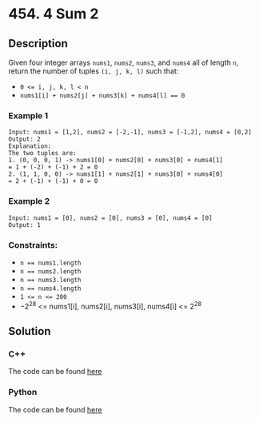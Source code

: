 # 454. 4 Sum 2

## Description
Given four integer arrays `nums1`, `nums2`, `nums3`, and `nums4` all of length `n`, return the number of tuples `(i, j, k, l)` such that:
* `0 <= i, j, k, l < n`
* `nums1[i] + nums2[j] + nums3[k] + nums4[l] == 0`


### Example 1
```
Input: nums1 = [1,2], nums2 = [-2,-1], nums3 = [-1,2], nums4 = [0,2]
Output: 2
Explanation:
The two tuples are:
1. (0, 0, 0, 1) -> nums1[0] + nums2[0] + nums3[0] + nums4[1] 
= 1 + (-2) + (-1) + 2 = 0
2. (1, 1, 0, 0) -> nums1[1] + nums2[1] + nums3[0] + nums4[0] 
= 2 + (-1) + (-1) + 0 = 0
```

### Example 2
```
Input: nums1 = [0], nums2 = [0], nums3 = [0], nums4 = [0]
Output: 1
```


### Constraints: 
* `n == nums1.length`
* `n == nums2.length`
* `n == nums3.length`
* `n == nums4.length`
* `1 <= n <= 200`
* $-2^{28}$ <= nums1[i], nums2[i], nums3[i], nums4[i] <= $2^{28}$

## Solution 
### C++
The code can be found [here](https://github.com/yuezhezhang/LeetCode/blob/main/cpp_ws/src/0454_4_sum_2.cpp)
### Python
The code can be found [here](https://github.com/yuezhezhang/LeetCode/blob/main/python_ws/0454_4_sum_2.py) 




